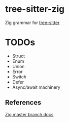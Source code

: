 # tree-sitter-zig

Zig grammar for [tree-sitter](https://github.com/tree-sitter/tree-sitter)

# TODOs
 * Struct
 * Enum
 * Union
 * Error
 * Switch
 * Defer
 * Async/await machinery

## References
[Zig master branch docs](https://ziglang.org/documentation/master/)
